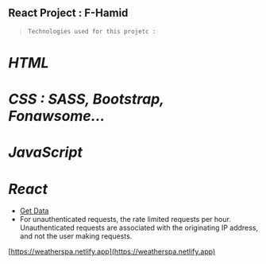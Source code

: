 ## React Project : F-Hamid

> `Technologies used for this projetc :`

# _HTML_

# _CSS : SASS, Bootstrap, Fonawsome..._

# _JavaScript_

# _React_

- [Get Data](https://api.openweathermap.org)
- For unauthenticated requests, the rate limited requests per hour. Unauthenticated requests are associated with the originating IP address, and not the user making requests.



[https://weatherspa.netlify.app](https://weatherspa.netlify.app)

